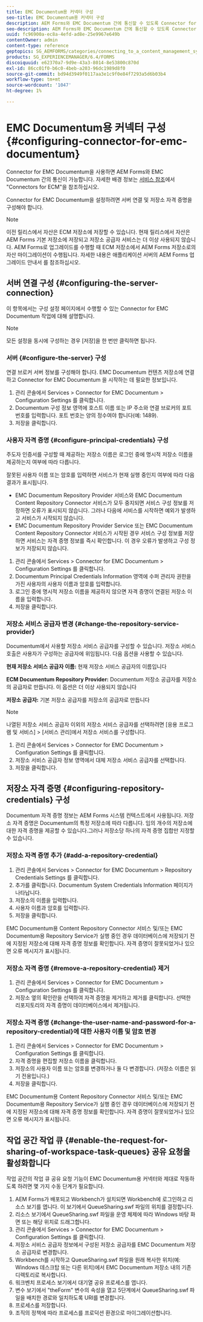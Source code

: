 ```yaml
---
title: EMC Documentum용 커넥터 구성
seo-title: EMC Documentum용 커넥터 구성
description: AEM Forms와 EMC Documentum 간에 통신할 수 있도록 Connector for EMC Documentum을 구성하는 방법을 알아봅니다.
seo-description: AEM Forms와 EMC Documentum 간에 통신할 수 있도록 Connector for EMC Documentum을 구성하는 방법을 알아봅니다.
uuid: fc96900a-ec8a-4efd-ad8e-25e9967e649b
contentOwner: admin
content-type: reference
geptopics: SG_AEMFORMS/categories/connecting_to_a_content_management_system
products: SG_EXPERIENCEMANAGER/6.4/FORMS
discoiquuid: e62370a7-9d9e-43a3-8014-8e53800c870d
exl-id: 86cc01f0-b6c0-4beb-a203-96dc1989d8f0
source-git-commit: bd94d3949f0117aa3e1c9f0e84f7293a5d6b03b4
workflow-type: tm+mt
source-wordcount: '1047'
ht-degree: 1%

---
```


# EMC Documentum용 커넥터 구성 {#configuring-connector-for-emc-documentum}

Connector for EMC Documentum을 사용하면 AEM Forms와 EMC Documentum 간의 통신이 가능합니다. 자세한 배경 정보는 [서비스 참조](https://www.adobe.com/go/learn_aemforms_services_63)에서 &quot;Connectors for ECM&quot;을 참조하십시오.

Connector for EMC Documentum을 설정하려면 서버 연결 및 저장소 자격 증명을 구성해야 합니다.

>[!NOTE]
>
>이전 릴리스에서 자산은 ECM 저장소에 저장할 수 있습니다. 현재 릴리스에서 자산은 AEM Forms 기본 저장소에 저장되고 저장소 공급자 서비스는 더 이상 사용되지 않습니다. AEM Forms로 업그레이드를 수행할 때 ECM 저장소에서 AEM Forms 저장소로의 자산 마이그레이션이 수행됩니다. 자세한 내용은 애플리케이션 서버의 AEM Forms 업그레이드 안내서 를 참조하십시오.

## 서버 연결 구성 {#configuring-the-server-connection}

이 항목에서는 구성 설정 페이지에서 수행할 수 있는 Connector for EMC Documentum 작업에 대해 설명합니다.

>[!NOTE]
>
>모든 설정을 동시에 구성하는 경우 [저장]을 한 번만 클릭하면 됩니다.

### 서버 {#configure-the-server} 구성

연결 브로커 서버 정보를 구성해야 합니다. EMC Documentum 컨텐츠 저장소에 연결하고 Connector for EMC Documentum 을 시작하는 데 필요한 정보입니다.

1. 관리 콘솔에서 Services > Connector for EMC Documentum > Configuration Settings 를 클릭합니다.
1. Documentum 구성 정보 영역에 호스트 이름 또는 IP 주소와 연결 브로커의 포트 번호를 입력합니다. 포트 번호는 양의 정수여야 합니다(예: 1489).
1. 저장을 클릭합니다.

### 사용자 자격 증명 {#configure-principal-credentials} 구성

주도자 인증서를 구성할 때 제공하는 저장소 이름은 로그인 중에 명시적 저장소 이름을 제공하는지 여부에 따라 다릅니다.

잘못된 사용자 이름 또는 암호를 입력하면 서비스가 현재 실행 중인지 여부에 따라 다음 결과가 표시됩니다.

* EMC Documentum Repository Provider 서비스와 EMC Documentum Content Repository Connector 서비스가 모두 중지되면 서비스 구성 정보를 저장하면 오류가 표시되지 않습니다. 그러나 다음에 서비스를 시작하면 예외가 발생하고 서비스가 시작되지 않습니다.
* EMC Documentum Repository Provider Service 또는 EMC Documentum Content Repository Connector 서비스가 시작된 경우 서비스 구성 정보를 저장하면 서비스는 자격 증명 정보를 즉시 확인합니다. 이 경우 오류가 발생하고 구성 정보가 저장되지 않습니다.

1. 관리 콘솔에서 Services > Connector for EMC Documentum > Configuration Settings 를 클릭합니다.
1. Documentum Principal Credentials Information 영역에 수퍼 관리자 권한을 가진 사용자의 사용자 이름과 암호를 입력합니다.
1. 로그인 중에 명시적 저장소 이름을 제공하지 않으면 자격 증명이 연결된 저장소 이름을 입력합니다.
1. 저장을 클릭합니다.

### 저장소 서비스 공급자 변경 {#change-the-repository-service-provider}

Documentum에서 사용할 저장소 서비스 공급자를 구성할 수 있습니다. 저장소 서비스 호출은 사용자가 구성하는 공급자에 위임됩니다. 다음 옵션을 사용할 수 있습니다.

**현재 저장소 서비스 공급자 이름:** 현재 저장소 서비스 공급자의 이름입니다

**ECM Documentum Repository Provider:** Documentum 저장소 공급자를 저장소의 공급자로 만듭니다. 이 옵션은 더 이상 사용되지 않습니다

**저장소 공급자:** 기본 저장소 공급자를 저장소의 공급자로 만듭니다

>[!NOTE]
>
>나열된 저장소 서비스 공급자 이외의 저장소 서비스 공급자를 선택하려면 [응용 프로그램 및 서비스] > [서비스 관리]에서 저장소 서비스를 구성합니다.<!-- Fix broken link (See Managing Services) -->

1. 관리 콘솔에서 Services > Connector for EMC Documentum > Configuration Settings 를 클릭합니다.
1. 저장소 서비스 공급자 정보 영역에서 대체 저장소 서비스 공급자를 선택합니다.
1. 저장을 클릭합니다.

## 저장소 자격 증명 {#configuring-repository-credentials} 구성

Documentum 자격 증명 정보는 AEM Forms 시스템 컨텍스트에서 사용됩니다. 저장소 자격 증명은 Documentum의 특정 저장소에 따라 다릅니다. 임의 개수의 저장소에 대한 자격 증명을 제공할 수 있습니다.그러나 저장소당 하나의 자격 증명 집합만 지정할 수 있습니다.

### 저장소 자격 증명 추가 {#add-a-repository-credential}

1. 관리 콘솔에서 Services > Connector for EMC Documentum > Repository Credentials Settings 를 클릭합니다.
1. 추가를 클릭합니다. Documentum System Credentials Information 페이지가 나타납니다.
1. 저장소의 이름을 입력합니다.
1. 사용자 이름과 암호를 입력합니다.
1. 저장을 클릭합니다.

EMC Documentum용 Content Repository Connector 서비스 및/또는 EMC Documentum용 Repository Service가 실행 중인 경우 데이터베이스에 저장되기 전에 지정된 저장소에 대해 자격 증명 정보를 확인합니다. 자격 증명이 잘못되었거나 있으면 오류 메시지가 표시됩니다.

### 저장소 자격 증명 {#remove-a-repository-credential} 제거

1. 관리 콘솔에서 Services > Connector for EMC Documentum > Configuration Settings 를 클릭합니다.
1. 저장소 옆의 확인란을 선택하여 자격 증명을 제거하고 제거를 클릭합니다. 선택한 리포지토리의 자격 증명이 데이터베이스에서 제거됩니다.

### 저장소 자격 증명 {#change-the-user-name-and-password-for-a-repository-credential}에 대한 사용자 이름 및 암호 변경

1. 관리 콘솔에서 Services > Connector for EMC Documentum > Configuration Settings 를 클릭합니다.
1. 자격 증명을 편집할 저장소 이름을 클릭합니다.
1. 저장소의 사용자 이름 또는 암호를 변경하거나 둘 다 변경합니다. (저장소 이름은 읽기 전용입니다.)
1. 저장을 클릭합니다.

EMC Documentum용 Content Repository Connector 서비스 및/또는 EMC Documentum용 Repository Service가 실행 중인 경우 데이터베이스에 저장되기 전에 지정된 저장소에 대해 자격 증명 정보를 확인합니다. 자격 증명이 잘못되었거나 있으면 오류 메시지가 표시됩니다.

## 작업 공간 작업 큐 {#enable-the-request-for-sharing-of-workspace-task-queues} 공유 요청을 활성화합니다

작업 공간의 작업 큐 공유 요청 기능이 EMC Documentum용 커넥터와 제대로 작동하도록 하려면 몇 가지 수동 단계가 필요합니다.

1. AEM Forms가 배포되고 Workbench가 설치되면 Workbench에 로그인하고 리소스 보기를 엽니다. 이 보기에서 QueueSharing.swf 파일의 위치를 결정합니다.
1. 리소스 보기에서 QueueSharing.swf 파일을 운영 체제에 따라 Windows 바탕 화면 또는 해당 위치로 드래그합니다.
1. 관리 콘솔에서 Services > Connector for EMC Documentum > Configuration Settings 를 클릭합니다.
1. 저장소 서비스 공급자 정보에서 구성된 저장소 공급자를 EMC Documentum 저장소 공급자로 변경합니다.
1. Workbench를 시작하고 QueueSharing.swf 파일을 원래 복사한 위치(예: Windows 데스크탑 또는 다른 위치)에서 EMC Documentum 저장소 내의 기존 디렉토리로 복사합니다.
1. 워크벤치 프로세스 보기에서 대기열 공유 프로세스를 엽니다.
1. 변수 보기에서 &quot;theForm&quot; 변수의 속성을 열고 5단계에서 QueueSharing.swf 파일을 배치한 경로와 일치하도록 URI를 변경합니다.
1. 프로세스를 저장합니다.
1. 조직의 정책에 따라 프로세스를 프로덕션 환경으로 마이그레이션합니다.
